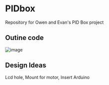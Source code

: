 # PIDbox
Repository for Owen and Evan's PID Box project


## Outine code

![image](https://user-images.githubusercontent.com/60944377/106641988-d1b72b80-6555-11eb-96ac-48d284462aae.png)

## Design Ideas
Lcd hole, Mount for motor, Insert Arduino
